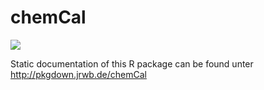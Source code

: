 # chemCal

[![](http://www.r-pkg.org/badges/version/chemCal)](http://cran.r-project.org/package=chemCal)

Static documentation of this R package can be found unter
http://pkgdown.jrwb.de/chemCal
